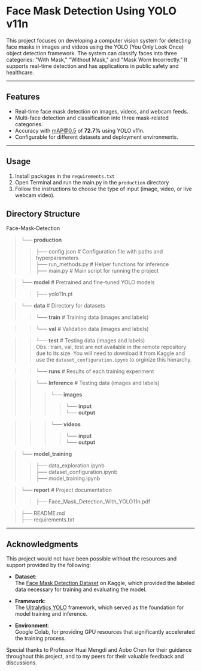 # Face Mask Detection Using YOLO v11n

This project focuses on developing a computer vision system for detecting face masks in images and videos using the YOLO (You Only Look Once) object detection framework. The system can classify faces into three categories: "With Mask," "Without Mask," and "Mask Worn Incorrectly." It supports real-time detection and has applications in public safety and healthcare.

---

## **Features**
- Real-time face mask detection on images, videos, and webcam feeds.
- Multi-face detection and classification into three mask-related categories.
- Accuracy with mAP@0.5 of **72.7%** using YOLO v11n.
- Configurable for different datasets and deployment environments.

---

## **Usage**
1. Install packages in the `requirements.txt`
2. Open Terminal and run the main.py in the `production` directory
3. Follow the instructions to choose the type of input (image, video, or live webcam video).

## **Directory Structure**
Face-Mask-Detection
> └── **production** 
>> ├── config.json # Configuration file with paths and hyperparameters \
>> ├── run_methods.py # Helper functions for inference \
>> ├── main.py # Main script for running the project 

> └── **model** # Pretrained and fine-tuned YOLO models
>> ├── yolo11n.pt 

> └── **data** # Directory for datasets 
>> └── **train** # Training data (images and labels)

>> └── **val** # Validation data (images and labels)

>> └── **test** # Testing data (images and labels) \
Obs.: train, val, test are not available in the remote repository due to its size. You will need to download it from Kaggle and use the `dataset_configuration.ipynb` to orginize this hierarchy.

>> └── **runs** # Results of each training experiment

>> └── **Inference** # Testing data (images and labels)
>>> └── **images** 
>>>> └── **input** \
>>>> └── **output** 

>>> └── **videos** 
>>>> └── **input** \
>>>> └── **output** 

> └── **model_training** 
>> ├── data_exploration.ipynb \
>> ├── dataset_configuration.ipynb \
>> ├── model_training.ipynb 

> └── **report** # Project documentation
>> ├── Face_Mask_Detection_With_YOLO11n.pdf

> ├── README.md \
> ├── requirements.txt

---

## **Acknowledgments**

This project would not have been possible without the resources and support provided by the following:

- **Dataset**:  
  The [Face Mask Detection Dataset](https://www.kaggle.com/datasets/andrewmvd/face-mask-detection) on Kaggle, which provided the labeled data necessary for training and evaluating the model.

- **Framework**:  
  The [Ultralytics YOLO](https://github.com/ultralytics/yolov5) framework, which served as the foundation for model training and inference.

- **Environment**:  
  Google Colab, for providing GPU resources that significantly accelerated the training process.

Special thanks to Professor Huai Mengdi and Aobo Chen for their guidance throughout this project, and to my peers for their valuable feedback and discussions.